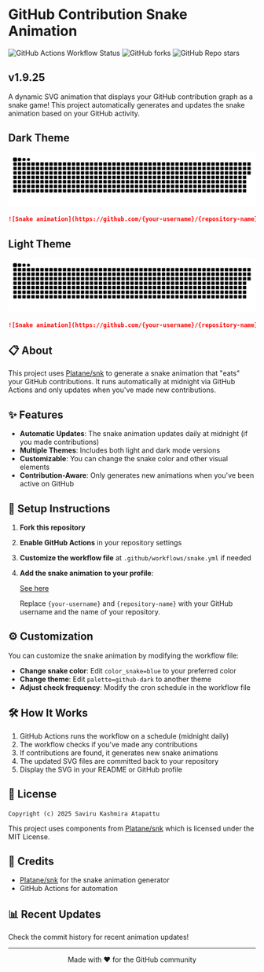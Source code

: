 # GitHub Contribution Snake Animation

![GitHub Actions Workflow Status](https://img.shields.io/github/actions/workflow/status/Saviru/contribution_snake/snake.yml) ![GitHub forks](https://img.shields.io/github/forks/Saviru/contribution_snake) ![GitHub Repo stars](https://img.shields.io/github/stars/Saviru/contribution_snake)


## v1.9.25

A dynamic SVG animation that displays your GitHub contribution graph as a snake game! This project automatically generates and updates the snake animation based on your GitHub activity.
<a name="howto"><a><a name="howto"><a>
## Dark Theme

<img src="dist/github-contribution-grid-snake-dark.svg">

```markdown
![Snake animation](https://github.com/{your-username}/{repository-name}/blob/main/dist/github-contribution-grid-snake-dark.svg)
```



## Light Theme

<img src="dist/github-contribution-grid-snake.svg">

```markdown
![Snake animation](https://github.com/{your-username}/{repository-name}/blob/main/dist/github-contribution-grid-snake.svg)
   ```

## 📋 About

This project uses [Platane/snk](https://github.com/Platane/snk) to generate a snake animation that "eats" your GitHub contributions. It runs automatically at midnight via GitHub Actions and only updates when you've made new contributions.

## ✨ Features

- **Automatic Updates**: The snake animation updates daily at midnight (if you made contributions)
- **Multiple Themes**: Includes both light and dark mode versions
- **Customizable**: You can change the snake color and other visual elements
- **Contribution-Aware**: Only generates new animations when you've been active on GitHub

## 🚀 Setup Instructions

1. **Fork this repository**
2. **Enable GitHub Actions** in your repository settings
3. **Customize the workflow file** at `.github/workflows/snake.yml` if needed
4. **Add the snake animation to your profile**:

   [See here](#howto)

   Replace `{your-username}` and `{repository-name}` with your GitHub username and the name of your repository.

## ⚙️ Customization

You can customize the snake animation by modifying the workflow file:

- **Change snake color**: Edit `color_snake=blue` to your preferred color
- **Change theme**: Edit `palette=github-dark` to another theme
- **Adjust check frequency**: Modify the cron schedule in the workflow file

## 🛠️ How It Works

1. GitHub Actions runs the workflow on a schedule (midnight daily)
2. The workflow checks if you've made any contributions
3. If contributions are found, it generates new snake animations
4. The updated SVG files are committed back to your repository
5. Display the SVG in your README or GitHub profile

## 📄 License

```Copyright (c) 2025 Saviru Kashmira Atapattu```

This project uses components from [Platane/snk](https://github.com/Platane/snk) which is licensed under the MIT License.

## 🙏 Credits

- [Platane/snk](https://github.com/Platane/snk) for the snake animation generator
- GitHub Actions for automation

## 📊 Recent Updates

Check the commit history for recent animation updates!


<hr>
<p align="center">Made with ❤️ for the GitHub community</p>
